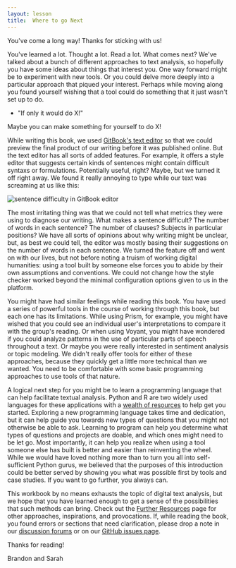 ```yaml
---
layout: lesson
title:  Where to go Next
---
```

You've come a long way! Thanks for sticking with us!

You've learned a lot. Thought a lot. Read a lot. What comes next? We've talked about a bunch of different approaches to text analysis, so hopefully you have some ideas about things that interest you. One way forward might be to experiment with new tools. Or you could delve more deeply into a particular approach that piqued your interest. Perhaps while moving along you found yourself wishing that a tool could do something that it just wasn't set up to do. 

* "If only it would do X!"

Maybe you can make something for yourself to do X!

While writing this book, we used [GitBook's text editor](https://www.gitbook.com/editor/osx) so that we could preview the final product of our writing before it was published online. But the text editor has all sorts of added features. For example, it offers a style editor that suggests certain kinds of sentences might contain difficult syntaxs or formulations. Potentially useful, right? Maybe, but we turned it off right away. We found it really annoying to type while our text was screaming at us like this:

![sentence difficulty in GitBook editor](/textanalysiscoursebook/assets/conclusion/sentence-difficulty.jpg)

The most irritating thing was that we could not tell what metrics they were using to diagnose our writing. What makes a sentence difficult? The number of words in each sentence? The number of clauses? Subjects in particular positions? We have all sorts of opinions about why writing might be unclear, but, as best we could tell, the editor was mostly basing their suggestions on the number of words in each sentence. We turned the feature off and went on with our lives, but not before noting a truism of working digital humanities: using a tool built by someone else forces you to abide by their own assumptions and conventions. We could not change how the style checker worked beyond the minimal configuration options given to us in the platform.

You might have had similar feelings while reading this book. You have used a series of powerful tools in the course of working through this book, but each one has its limitations. While using Prism, for example, you might have wished that you could see an individual user's interpretations to compare it with the group's reading. Or when using Voyant, you might have wondered if you could analyze patterns in the use of particular parts of speech throughout a text. Or maybe you were really interested in sentiment analysis or topic modeling. We didn't really offer tools for either of these approaches, because they quickly get a little more technical than we wanted. You need to be comfortable with some basic programming approaches to use tools of that nature.

A logical next step for you might be to learn a programming language that can help facilitate textual analysis. Python and R are two widely used languages for these applications with a [wealth of resources](/textanalysiscoursebook/book/conclusion/resources) to help get you started. Exploring a new programming language takes time and dedication, but it can help guide you towards new types of questions that you might not otherwise be able to ask. Learning to program can help you determine what types of questions and projects are doable, and which ones might need to be let go. Most importantly, it can help you realize when using a tool someone else has built is better and easier than reinventing the wheel. While we would have loved nothing more than to turn you all into self-sufficient Python gurus, we believed that the purposes of this introduction could be better served by showing you what was possible first by tools and case studies. If you want to go further, you always can.

This workbook by no means exhausts the topic of digital text analysis, but we hope that you have learned enough to get a sense of the possibilities that such methods can bring. Check out the [Further Resources](/textanalysiscoursebook/book/conclusion/resources) page for other approaches, inspirations, and provocations. If, while reading the book, you found errors or sections that need clarification, please drop a note in our [discussion forums](https://www.gitbook.com/book/bmw9t/introduction-to-text-analysis/discussions) or on our [GitHub issues page](https://github.com/bmw9t/introduction-to-text-analysis/issues).

Thanks for reading!

Brandon and Sarah



